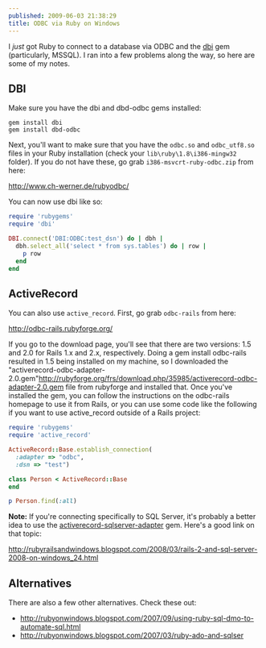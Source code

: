 ```yaml
---
published: 2009-06-03 21:38:29
title: ODBC via Ruby on Windows
---
```


I *just* got Ruby to connect to a database via ODBC and the
[dbi](https://rubygems.org/gems/dbi) gem (particularly, MSSQL). I ran
into a few problems along the way, so here are some of my notes.

DBI
---

Make sure you have the dbi and dbd-odbc gems installed:

``` {.console}
gem install dbi 
gem install dbd-odbc
```

Next, you'll want to make sure that you have the <code>odbc.so</code>
and <code>odbc\_utf8.so</code> files in your Ruby installation (check
your <code>lib\\ruby\\1.8\\i386-mingw32</code> folder). If you do not
have these, go grab <code>i386-msvcrt-ruby-odbc.zip</code> from here:

<http://www.ch-werner.de/rubyodbc/>

You can now use dbi like so:

```ruby
require 'rubygems'
require 'dbi'

DBI.connect('DBI:ODBC:test_dsn') do | dbh |
  dbh.select_all('select * from sys.tables') do | row |
    p row
  end
end
```

ActiveRecord
------------

You can also use <code>active\_record</code>. First, go grab
<code>odbc-rails</code> from here:

http://odbc-rails.rubyforge.org/

If you go to the download page, you'll see that there are two versions:
1.5 and 2.0 for Rails 1.x and 2.x, respectively. Doing a gem install
odbc-rails resulted in 1.5 being installed on my machine, so I
downloaded the
"activerecord-odbc-adapter-2.0.gem"http://rubyforge.org/frs/download.php/35985/activerecord-odbc-adapter-2.0.gem
file from rubyforge and installed that. Once you've installed the gem,
you can follow the instructions on the odbc-rails homepage to use it
from Rails, or you can use some code like the following if you want to
use active\_record outside of a Rails project:

```ruby
require 'rubygems'
require 'active_record'

ActiveRecord::Base.establish_connection(
  :adapter => "odbc",
  :dsn => "test")

class Person < ActiveRecord::Base
end

p Person.find(:all)
```

**Note:** If you're connecting specifically to SQL Server, it's probably
a better idea to use the
[activerecord-sqlserver-adapter](https://rubygems.org/gems/activerecord-sqlserver-adapter)
gem. Here's a good link on that topic:

<http://rubyrailsandwindows.blogspot.com/2008/03/rails-2-and-sql-server-2008-on-windows_24.html>

Alternatives
------------

There are also a few other alternatives. Check these out:

-   <http://rubyonwindows.blogspot.com/2007/09/using-ruby-sql-dmo-to-automate-sql.html>
-   <http://rubyonwindows.blogspot.com/2007/03/ruby-ado-and-sqlser>
